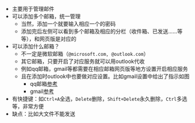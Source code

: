 - 主要用于管理邮件
- 可以添加多个邮箱，统一管理
  - 当然，添加一个就要输入相应一个的密码
  - 添加完后左侧可以看到多个邮箱及相应的分栏（收件箱、已发送……等等），和网页版是对应的
- 可以添加什么邮箱？
  - 不一定是微软邮箱（`@microsoft.com, @outlook.com`）
  - 其它邮箱，只要开启了对应服务就可以用outlook代收
  - 例如qq邮箱，gmail等都需要在相应邮箱网页版等地方设置开启相应服务
  - 且在添加时outlook中也要做对应设置。比如gmail设置中给出了指示如图
    - qq邮箱[参考](https://support.microsoft.com/zh-cn/office/%E5%B0%86-qqmail-%E5%B8%90%E6%88%B7%E6%B7%BB%E5%8A%A0%E5%88%B0outlook-34ef1254-0d07-405a-856f-0409c7c905eb)
    - gmail[参考](https://support.microsoft.com/zh-cn/office/%E5%B0%86-gmail-%E6%B7%BB%E5%8A%A0%E5%88%B0-outlook-%E6%97%B6%E5%87%BA%E7%8E%B0%E4%BA%86%E9%94%99%E8%AF%AF-bc5403de-1e0f-4156-96a8-f7d084699dc1?ui=zh-cn&rs=zh-cn&ad=cn)
- 有快捷键：如`Ctrl+A`全选，`Delete`删除，`Shift+Delete`永久删除，`Ctrl`多选等，非常方便
- 缺点：比如大文件不能发送